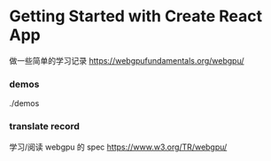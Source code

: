 # Getting Started with Create React App

做一些简单的学习记录 https://webgpufundamentals.org/webgpu/

### demos

./demos

### translate record
学习/阅读 webgpu 的 spec
https://www.w3.org/TR/webgpu/